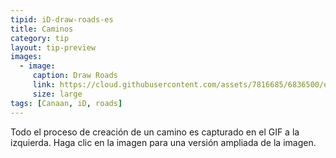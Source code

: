 ```yaml
---
tipid: iD-draw-roads-es
title: Caminos
category: tip
layout: tip-preview
images:
  - image:
     caption: Draw Roads
     link: https://cloud.githubusercontent.com/assets/7816685/6836500/ebe377f0-d318-11e4-914a-a74a1d0e7bf7.gif
     size: large
tags: [Canaan, iD, roads]
---
```


Todo el proceso de creación de un camino es capturado en el GIF a la izquierda. Haga clic en la imagen para una versión ampliada de la imagen.


